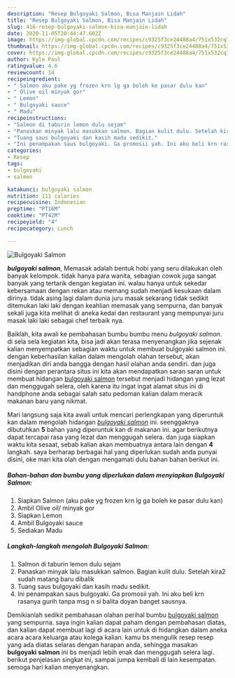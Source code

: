 ```yaml
---
description: "Resep Bulgoyaki Salmon, Bisa Manjain Lidah"
title: "Resep Bulgoyaki Salmon, Bisa Manjain Lidah"
slug: 416-resep-bulgoyaki-salmon-bisa-manjain-lidah
date: 2020-11-05T20:44:47.602Z
image: https://img-global.cpcdn.com/recipes/c9325f3ce24488a4/751x532cq70/bulgoyaki-salmon-foto-resep-utama.jpg
thumbnail: https://img-global.cpcdn.com/recipes/c9325f3ce24488a4/751x532cq70/bulgoyaki-salmon-foto-resep-utama.jpg
cover: https://img-global.cpcdn.com/recipes/c9325f3ce24488a4/751x532cq70/bulgoyaki-salmon-foto-resep-utama.jpg
author: Kyle Paul
ratingvalue: 4.6
reviewcount: 14
recipeingredient:
- " Salmon aku pake yg frozen krn lg ga boleh ke pasar dulu kan"
- " Olive oil minyak gor"
- " Lemon"
- " Bulgoyaki sauce"
- " Madu"
recipeinstructions:
- "Salmon di taburin lemon dulu sejam"
- "Panaskan minyak lalu masukkan salmon. Bagian kulit dulu. Setelah kira2 sudah matang baru dibalik"
- "Tuang saus bulgoyaki dan kasih madu sedikit."
- "Ini penampakan saus bulgoyaki. Ga promosii yah. Ini aku beli krn rasanya gurih tanpa msg n si balita doyan banget sausnya."
categories:
- Resep
tags:
- bulgoyaki
- salmon

katakunci: bulgoyaki salmon 
nutrition: 111 calories
recipecuisine: Indonesian
preptime: "PT16M"
cooktime: "PT42M"
recipeyield: "4"
recipecategory: Lunch

---
```



![Bulgoyaki Salmon](https://img-global.cpcdn.com/recipes/c9325f3ce24488a4/751x532cq70/bulgoyaki-salmon-foto-resep-utama.jpg)

<b><i>bulgoyaki salmon</i></b>, Memasak adalah bentuk hobi yang seru dilakukan oleh banyak kelompok. tidak hanya para wanita, sebagian cowok juga sangat banyak yang tertarik dengan kegiatan ini. walau hanya untuk sekedar kebersamaan dengan rekan atau memang sudah menjadi kesukaan dalam dirinya. tidak asing lagi dalam dunia juru masak sekarang tidak sedikit ditemukan laki laki dengan keahlian memasak yang sempurna, dan banyak sekali juga kita melihat di aneka kedai dan restaurant yang mempunyai juru masak laki laki sebagai chef terbaik nya.



Baiklah, kita awali ke pembahasan bumbu bumbu menu <i>bulgoyaki salmon</i>. di sela sela kegiatan kita, bisa jadi akan terasa menyenangkan jika sejenak kalian menyempatkan sebagian waktu untuk membuat bulgoyaki salmon ini. dengan keberhasilan kalian dalam mengolah olahan tersebut, akan menjadikan diri anda bangga dengan hasil olahan anda sendiri. dan juga disini dengan perantara situs ini kita akan mendapatkan saran saran untuk membuat hidangan <u>bulgoyaki salmon</u> tersebut menjadi hidangan yang lezat dan menggugah selera, oleh karena itu ingat ingat alamat situs ini di handphone anda sebagai salah satu pedoman kalian dalam meracik makanan baru yang nikmat.


Mari langsung saja kita awali untuk mencari perlengkapan yang diperuntuk kan dalam mengolah hidangan <u><i>bulgoyaki salmon</i></u> ini. seenggaknya dibutuhkan <b>5</b> bahan yang diperuntuk kan di makanan ini. agar berikutnya dapat tercapai rasa yang lezat dan menggugah selera. dan juga siapkan waktu kita sesaat, sebab kalian akan membuatnya antara lain dengan <b>4</b> langkah. saya berharap berbagai hal yang diperlukan sudah anda punyai disini, oke mari kita olah dengan mengamati dulu bahan bahan berikut ini.

<!--inarticleads1-->

##### Bahan-bahan dan bumbu yang diperlukan dalam menyiapkan Bulgoyaki Salmon:

1. Siapkan  Salmon (aku pake yg frozen krn lg ga boleh ke pasar dulu kan)
1. Ambil  Olive oil/ minyak gor
1. Siapkan  Lemon
1. Ambil  Bulgoyaki sauce
1. Sediakan  Madu




<!--inarticleads2-->

##### Langkah-langkah mengolah Bulgoyaki Salmon:

1. Salmon di taburin lemon dulu sejam
1. Panaskan minyak lalu masukkan salmon. Bagian kulit dulu. Setelah kira2 sudah matang baru dibalik
1. Tuang saus bulgoyaki dan kasih madu sedikit.
1. Ini penampakan saus bulgoyaki. Ga promosii yah. Ini aku beli krn rasanya gurih tanpa msg n si balita doyan banget sausnya.




Demikianlah sedikit pembahasan olahan perihal bumbu <u>bulgoyaki salmon</u> yang sempurna. saya ingin kalian dapat paham dengan pembahasan diatas, dan kalian dapat membuat lagi di acara lain untuk di hidangkan dalam aneka acara acara keluarga atau kolega kalian. kamu bs mengulik resep resep yang ada diatas selaras dengan harapan anda, sehingga masakan <b>bulgoyaki salmon</b> ini bs menjadi lebih enak dan menggugah selera lagi. berikut penjelasan singkat ini, sampai jumpa kembali di lain kesempatan. semoga hari kalian menyenangkan.
